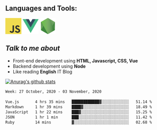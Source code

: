 ## **Languages and Tools:**      
<code><img height="50" src="https://raw.githubusercontent.com/github/explore/80688e429a7d4ef2fca1e82350fe8e3517d3494d/topics/javascript/javascript.png"></code>
<code><img height="50"  src="https://raw.githubusercontent.com/github/explore/80688e429a7d4ef2fca1e82350fe8e3517d3494d/topics/vue/vue.png"></code>
<code><img height="50"  src="https://raw.githubusercontent.com/github/explore/80688e429a7d4ef2fca1e82350fe8e3517d3494d/topics/nodejs/nodejs.png"></code>

## *Talk to me about*
- Front-end development using **HTML, Javascript, CSS, Vue**
- Backend development using **Node**
- Like reading **English** IT Blog    

[![Anurag's github stats](https://github-readme-stats.vercel.app/api?username=qdi5)](https://github.com/anuraghazra/github-readme-stats)    

<!--START_SECTION:waka-->
```text
Week: 27 October, 2020 - 03 November, 2020

Vue.js       4 hrs 35 mins   ████████████▓░░░░░░░░░░░░   51.14 % 
Markdown     1 hr 39 mins    ████▓░░░░░░░░░░░░░░░░░░░░   18.49 % 
JavaScript   1 hr 22 mins    ███▓░░░░░░░░░░░░░░░░░░░░░   15.25 % 
JSON         1 hr 1 min      ███░░░░░░░░░░░░░░░░░░░░░░   11.42 % 
Ruby         14 mins         ▓░░░░░░░░░░░░░░░░░░░░░░░░   02.68 % 
```
<!--END_SECTION:waka-->
